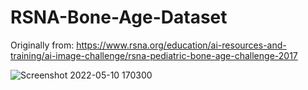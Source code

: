 # RSNA-Bone-Age-Dataset



Originally from: https://www.rsna.org/education/ai-resources-and-training/ai-image-challenge/rsna-pediatric-bone-age-challenge-2017


![Screenshot 2022-05-10 170300](https://user-images.githubusercontent.com/25700939/167629468-fb756ad7-4caa-48db-88ca-e90498123941.png)
